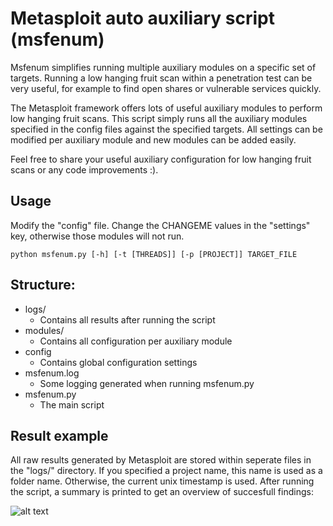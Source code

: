 # Metasploit auto auxiliary script (msfenum)

Msfenum simplifies running multiple auxiliary modules on a specific set of targets. Running a low hanging fruit scan within a penetration test can be very useful, for example to find open shares or vulnerable services quickly. 

The Metasploit framework offers lots of useful auxiliary modules to perform low hanging fruit scans. This script simply runs all the auxiliary modules specified in the config files against the specified targets. All settings can be modified per auxiliary module and new modules can be added easily.

Feel free to share your useful auxiliary configuration for low hanging fruit scans or any code improvements :).

## Usage

Modify the "config" file. Change the CHANGEME values in the "settings" key, otherwise those modules will not run.

``python msfenum.py [-h] [-t [THREADS]] [-p [PROJECT]] TARGET_FILE``

## Structure:
* logs/
  * Contains all results after running the script
* modules/
  * Contains all configuration per auxiliary module
* config
  * Contains global configuration settings
* msfenum.log
  * Some logging generated when running msfenum.py
* msfenum.py
  * The main script

## Result example

All raw results generated by Metasploit are stored within seperate files in the "logs/" directory. If you specified a project name, this name is used as a folder name. Otherwise, the current unix timestamp is used. After running the script, a summary is printed to get an overview of succesfull findings:

![alt text](https://forsec.nl/wp-content/uploads/2018/07/msfenum_results.png)
